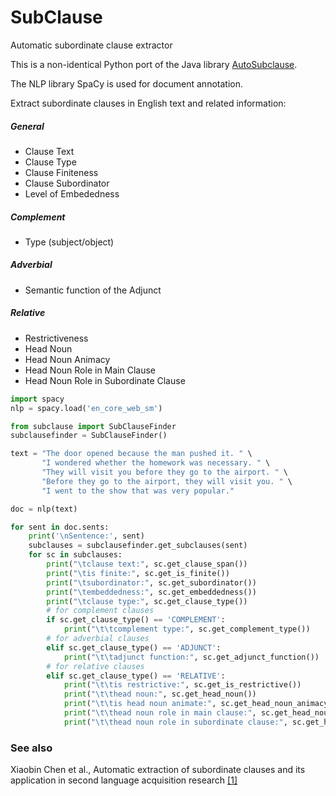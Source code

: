 # SubClause

Automatic subordinate clause extractor

This is a non-identical Python port of the Java library [AutoSubclause](https://github.com/ctapweb/AutoSubClause).

The NLP library SpaCy is used for document annotation.


Extract subordinate clauses in English text and related information:
##### General
   - Clause Text
   - Clause Type
   - Clause Finiteness
   - Clause Subordinator
   - Level of Embededness 
##### Complement
   - Type (subject/object)
##### Adverbial
   - Semantic function of the Adjunct
##### Relative
   - Restrictiveness
   - Head Noun
   - Head Noun Animacy
   - Head Noun Role in Main Clause
   - Head Noun Role in Subordinate Clause

```python
import spacy
nlp = spacy.load('en_core_web_sm')

from subclause import SubClauseFinder
subclausefinder = SubClauseFinder()

text = "The door opened because the man pushed it. " \
       "I wondered whether the homework was necessary. " \
       "They will visit you before they go to the airport. " \
       "Before they go to the airport, they will visit you. " \
       "I went to the show that was very popular."

doc = nlp(text)

for sent in doc.sents:
    print('\nSentence:', sent)
    subclauses = subclausefinder.get_subclauses(sent)
    for sc in subclauses:
        print("\tclause text:", sc.get_clause_span())
        print("\tis finite:", sc.get_is_finite())
        print("\tsubordinator:", sc.get_subordinator())
        print("\tembeddedness:", sc.get_embeddedness())
        print("\tclause type:", sc.get_clause_type())
        # for complement clauses
        if sc.get_clause_type() == 'COMPLEMENT':
            print("\t\tcomplement type:", sc.get_complement_type())
        # for adverbial clauses
        elif sc.get_clause_type() == 'ADJUNCT':
            print("\t\tadjunct function:", sc.get_adjunct_function())
        # for relative clauses
        elif sc.get_clause_type() == 'RELATIVE':
            print("\t\tis restrictive:", sc.get_is_restrictive())
            print("\t\thead noun:", sc.get_head_noun())
            print("\t\tis head noun animate:", sc.get_head_noun_animacy())
            print("\t\thead noun role in main clause:", sc.get_head_noun_role_in_main_clause())
            print("\t\thead noun role in subordinate clause:", sc.get_head_noun_role_in_sub_clause())
```
### See also

Xiaobin Chen et al., Automatic extraction of subordinate clauses and its application in second language acquisition research [[1]](https://www.researchgate.net/publication/344039283_Automatic_extraction_of_subordinate_clauses_and_its_application_in_second_language_acquisition_research)